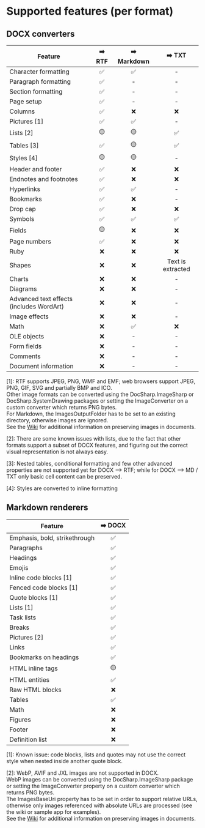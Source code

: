 # Supported features (per format)

## DOCX converters

| Feature       | ➡️ RTF | ➡️ Markdown | ➡️ TXT
| ------------- | :-----: | :---------: | :-----: |
| Character formatting | ✅ | ✅ | - |
| Paragraph formatting | ✅ | - | - |
| Section formatting   | ✅ | - | - |
| Page setup   | ✅ | - | - |
| Columns | ✅ | ❌ | ❌ |
| Pictures [1] | ✅ | ✅ | - |
| Lists [2]    | 🟡 | 🟡 | ✅ |
| Tables [3]  | ✅ | 🟡 | ✅ |
| Styles [4] | 🟡 | 🟡 | - |
| Header and footer | ✅ | ❌ | ❌ |
| Endnotes and footnotes | ✅ | ❌ | ❌ |
| Hyperlinks | ✅ | ✅ | - |
| Bookmarks | ✅ | ❌ | - |
| Drop cap | ✅ | ❌ | ❌ |
| Symbols | ✅ | ✅ | ✅ |
| Fields | 🟡 | ❌ | ❌ |
| Page numbers | ✅ | ❌ | ❌ |
| Ruby | ❌ | ❌ | ❌ |
| Shapes | ❌ | ❌ | Text is extracted |
| Charts | ❌ | ❌ | - |
| Diagrams | ❌ | ❌ | - |
| Advanced text effects (includes WordArt) | ❌ | ❌ | - |
| Image effects | ❌ | ❌ | - |
| Math | ❌ | ✅ | ❌ |
| OLE objects | ❌ | - | - |
| Form fields | ❌ | - | - |
| Comments | ❌ | - | - |
| Document information | ❌ | - | - |

[1]: RTF supports JPEG, PNG, WMF and EMF; web browsers support JPEG, PNG, GIF, SVG and partially BMP and ICO.  
Other image formats can be converted using the DocSharp.ImageSharp or DocSharp.SystemDrawing packages or setting the ImageConverter on a custom converter which returns PNG bytes.  
For Markdown, the ImagesOutputFolder has to be set to an existing directory, otherwise images are ignored.  
See the [Wiki](https://github.com/manfromarce/DocSharp/wiki) for additional information on preserving images in documents.

[2]: There are some known issues with lists, due to the fact that other formats support a subset of DOCX features, and figuring out the correct visual representation is not always easy.

[3]: Nested tables, conditional formatting and few other advanced properties are not supported yet for DOCX --> RTF; while for DOCX --> MD / TXT only basic cell content can be preserved.

[4]: Styles are converted to inline formatting  

## Markdown renderers

| Feature       | ➡️ DOCX | 
| ------------- | :-----: |
| Emphasis, bold, strikethrough | ✅ |
| Paragraphs | ✅ |
| Headings | ✅ |
| Emojis | ✅ |
| Inline code blocks [1] | ✅ |
| Fenced code blocks [1] | ✅ |
| Quote blocks [1] | ✅ |
| Lists [1] | ✅ |
| Task lists | ✅ |
| Breaks | ✅ |
| Pictures [2] | ✅ |
| Links | ✅ |
| Bookmarks on headings | ✅ |
| HTML inline tags | 🟡 |
| HTML entities | ✅ |
| Raw HTML blocks | ❌ |
| Tables | ✅ |
| Math | ❌ |
| Figures | ❌ |
| Footer | ❌ |
| Definition list | ❌ |

[1]: Known issue: code blocks, lists and quotes may not use the correct style when nested inside another quote block.  

[2]: WebP, AVIF and JXL images are not supported in DOCX.  
WebP images can be converted using the DocSharp.ImageSharp package or setting the ImageConverter property on a custom converter which returns PNG bytes.  
The ImagesBaseUri property has to be set in order to support relative URLs, otherwise only images referenced with absolute URLs are processed (see the wiki or sample app for examples).  
See the [Wiki](https://github.com/manfromarce/DocSharp/wiki) for additional information on preserving images in documents.
